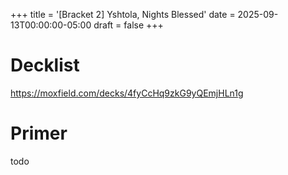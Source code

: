 +++
title = '[Bracket 2] Yshtola, Nights Blessed'
date = 2025-09-13T00:00:00-05:00
draft = false
+++

# Decklist

https://moxfield.com/decks/4fyCcHq9zkG9yQEmjHLn1g

# Primer

todo
